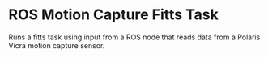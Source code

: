 # ROS Motion Capture Fitts Task
Runs a fitts task using input from a ROS node that reads data from a Polaris Vicra motion capture sensor.
